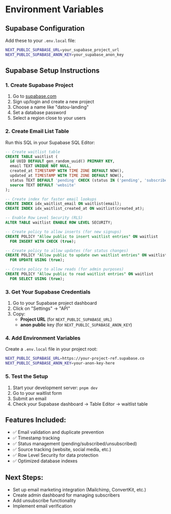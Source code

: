 # Environment Variables

## Supabase Configuration
Add these to your `.env.local` file:

```bash
NEXT_PUBLIC_SUPABASE_URL=your_supabase_project_url
NEXT_PUBLIC_SUPABASE_ANON_KEY=your_supabase_anon_key
```

## Supabase Setup Instructions

### 1. Create Supabase Project
1. Go to [supabase.com](https://supabase.com)
2. Sign up/login and create a new project
3. Choose a name like "datou-landing"
4. Set a database password
5. Select a region close to your users

### 2. Create Email List Table
Run this SQL in your Supabase SQL Editor:

```sql
-- Create waitlist table
CREATE TABLE waitlist (
  id UUID DEFAULT gen_random_uuid() PRIMARY KEY,
  email TEXT UNIQUE NOT NULL,
  created_at TIMESTAMP WITH TIME ZONE DEFAULT NOW(),
  updated_at TIMESTAMP WITH TIME ZONE DEFAULT NOW(),
  status TEXT DEFAULT 'pending' CHECK (status IN ('pending', 'subscribed', 'unsubscribed')),
  source TEXT DEFAULT 'website'
);

-- Create index for faster email lookups
CREATE INDEX idx_waitlist_email ON waitlist(email);
CREATE INDEX idx_waitlist_created_at ON waitlist(created_at);

-- Enable Row Level Security (RLS)
ALTER TABLE waitlist ENABLE ROW LEVEL SECURITY;

-- Create policy to allow inserts (for new signups)
CREATE POLICY "Allow public to insert waitlist entries" ON waitlist
  FOR INSERT WITH CHECK (true);

-- Create policy to allow updates (for status changes)
CREATE POLICY "Allow public to update own waitlist entries" ON waitlist
  FOR UPDATE USING (true);

-- Create policy to allow reads (for admin purposes)
CREATE POLICY "Allow public to read waitlist entries" ON waitlist
  FOR SELECT USING (true);
```

### 3. Get Your Supabase Credentials
1. Go to your Supabase project dashboard
2. Click on "Settings" → "API"
3. Copy:
   - **Project URL** (for `NEXT_PUBLIC_SUPABASE_URL`)
   - **anon public** key (for `NEXT_PUBLIC_SUPABASE_ANON_KEY`)

### 4. Add Environment Variables
Create a `.env.local` file in your project root:

```bash
NEXT_PUBLIC_SUPABASE_URL=https://your-project-ref.supabase.co
NEXT_PUBLIC_SUPABASE_ANON_KEY=your-anon-key-here
```

### 5. Test the Setup
1. Start your development server: `pnpm dev`
2. Go to your waitlist form
3. Submit an email
4. Check your Supabase dashboard → Table Editor → waitlist table

## Features Included:
- ✅ Email validation and duplicate prevention
- ✅ Timestamp tracking
- ✅ Status management (pending/subscribed/unsubscribed)
- ✅ Source tracking (website, social media, etc.)
- ✅ Row Level Security for data protection
- ✅ Optimized database indexes

## Next Steps:
- Set up email marketing integration (Mailchimp, ConvertKit, etc.)
- Create admin dashboard for managing subscribers
- Add unsubscribe functionality
- Implement email verification
